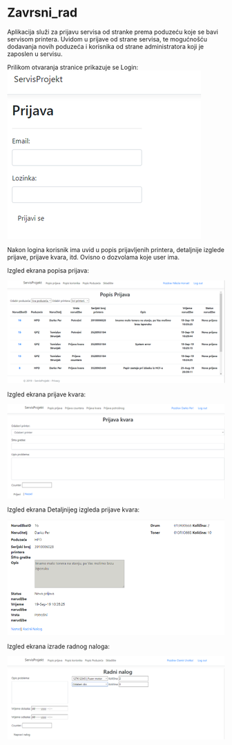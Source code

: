 # Zavrsni_rad
Aplikacija služi za prijavu servisa od stranke prema poduzeću koje se bavi servisom printera. Uvidom u prijave od strane servisa, te mogućnošću dodavanja novih poduzeća i korisnika od strane administratora koji je zaposlen u servisu.

Prilikom otvaranja stranice prikazuje se Login:</br>
<img src="./slike/Login.PNG" raw=true/>

Nakon logina korisnik ima uvid u popis prijavljenih printera, detaljnije izglede prijave, prijave kvara, itd. 
Ovisno o dozvolama koje user ima.


Izgled ekrana popisa prijava:</br>


<img src="./slike/Popis prijava admin i serviser.PNG" raw=true/>



Izgled ekrana prijave kvara: </br>



<img src="./slike/Prijava kvara korisnik.PNG" raw=true/>



Izgled ekrana Detaljnijeg izgleda prijave kvara: </br>



<img src="./slike/Detaljnije izgled prijave.PNG" raw=true/>



Izgled ekrana izrade radnog naloga: </br>



<img src="./slike/Prikaz izrade radnog naloga.PNG" raw=true/>
